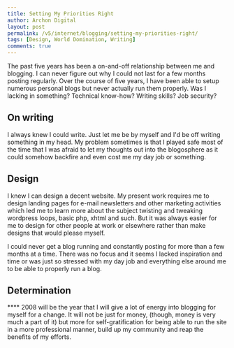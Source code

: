 ```yaml
---
title: Setting My Priorities Right
author: Archon Digital
layout: post
permalink: /v5/internet/blogging/setting-my-priorities-right/
tags: [Design, World Domination, Writing]
comments: true
---
```

The past five years has been a on-and-off relationship between me and blogging. I can never figure out why I could not last for a few months posting regularly. Over the course of five years, I have been able to setup numerous personal blogs but never actually run them properly. Was I lacking in something? Technical know-how? Writing skills? Job security?<!--more-->

## On writing

I always knew I could write. Just let me be by myself and I'd be off writing something in my head. My problem sometimes is that I played safe most of the time that I was afraid to let my thoughts out into the blogosphere as it could somehow backfire and even cost me my day job or something.

## Design

I knew I can design a decent website. My present work requires me to design landing pages for e-mail newsletters and other marketing activities which led me to learn more about the subject twisting and tweaking wordpress loops, basic php, xhtml and such. But it was always easier for me to design for other people at work or elsewhere rather than make designs that would please myself.

I could never get a blog running and constantly posting for more than a few months at a time. There was no focus and it seems I lacked inspiration and time or was just so stressed with my day job and everything else around me to be able to properly run a blog.

## Determination

**** 2008 will be the year that I will give a lot of energy into blogging for myself for a change. It will not be just for money, (though, money is very much a part of it) but more for self-gratification for being able to run the site in a more professional manner, build up my community and reap the benefits of my efforts.